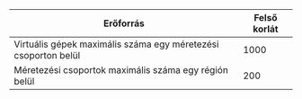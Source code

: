 | Erőforrás | Felső korlát |
| --- | --- |
| Virtuális gépek maximális száma egy méretezési csoporton belül |1000 |
| Méretezési csoportok maximális száma egy régión belül |200 |



<!--HONumber=Feb17_HO3-->


